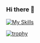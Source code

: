 ### Hi there 👋

<!--
**tomoya8/tomoya8** is a ✨ _special_ ✨ repository because its `README.md` (this file) appears on your GitHub profile.

Here are some ideas to get you started:

- 🔭 I’m currently working on ...
- 🌱 I’m currently learning ...
- 👯 I’m looking to collaborate on ...
- 🤔 I’m looking for help with ...
- 💬 Ask me about ...
- 📫 How to reach me: ...
- 😄 Pronouns: ...
- ⚡ Fun fact: ...
-->

[![My Skills](https://skillicons.dev/icons?i=vim,ruby)](https://skillicons.dev)

[![trophy](https://github-profile-trophy.vercel.app/?username=tomoya8&theme=flat&column=5&count_private=true&margin-h=10&margin-w=10&filter=-B,-C)](https://github.com/ryo-ma/github-profile-trophy)
